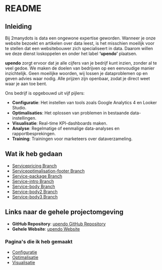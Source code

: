 # README

## Inleiding  

Bij 2manydots is data een ongewone expertise geworden. Wanneer je onze website bezoekt en artikelen over data leest, is het misschien moeilijk voor te stellen dat een websitebouwer zich specialiseert in data. Daarom willen we deze dienst loskoppelen en onder het label **‘upendo’** plaatsen.  

**upendo** zorgt ervoor dat je alle cijfers van je bedrijf kunt inzien, zonder al te veel gedoe. We maken de doelen van bedrijven op een eenvoudige manier inzichtelijk. Geen moeilijke woorden, wij lossen je dataproblemen op en geven advies waar nodig. Alle prijzen zijn openbaar, zodat je direct weet waar je aan toe bent.  

Ons bedrijf is opgebouwd uit vijf pijlers:  
- **Configuratie**: Het instellen van tools zoals Google Analytics 4 en Looker Studio.  
- **Optimalisaties**: Het oplossen van problemen in bestaande data-instellingen.  
- **Visualisatie**: Real-time KPI-dashboards maken.  
- **Analyse**: Regelmatige of eenmalige data-analyses en rapportbesprekingen.  
- **Training**: Trainingen voor marketeers over dataverzameling.  

## Wat ik heb gedaan  

- [Servicepricing Branch](https://github.com/Teunert2/CP1/tree/main/code/servicepricing)  
- [Serviceoptimalisation-footer Branch](https://github.com/Teunert2/CP1/tree/main/code/serviceoptimalisation_footer)  
- [Service-package Branch](https://github.com/Teunert2/CP1/tree/main/code/service-package)  
- [Service-intro Branch](https://github.com/Teunert2/CP1/tree/main/code/service-intro)  
- [Service-body Branch](https://github.com/Teunert2/CP1/tree/main/code/service-body)  
- [Service-body2 Branch](https://github.com/Teunert2/CP1/tree/main/code/service-body2)  
- [Service-body3 Branch](https://github.com/Teunert2/CP1/tree/main/code/service-body3)  

## Links naar de gehele projectomgeving  

- **GitHub Repository**: [upendo GitHub Repository](https://github.com/TNDKien/upendo)  
- **Gehele Website**: [upendo Website](https://fontys-upendo.vercel.app/)  

### Pagina's die ik heb gemaakt  
- [Configuratie](https://fontys-upendo.vercel.app/configuration)  
- [Optimalisatie](https://fontys-upendo.vercel.app/optimalisation)  
- [Visualisatie](https://fontys-upendo.vercel.app/visualisation)  
